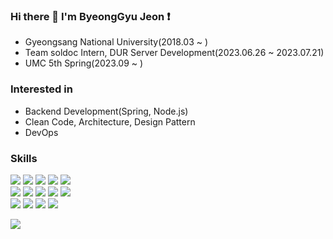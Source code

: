 ### Hi there 👋 I'm ByeongGyu Jeon ❗️
- Gyeongsang National University(2018.03 ~ )
- Team soldoc Intern, DUR Server Development(2023.06.26 ~ 2023.07.21)
- UMC 5th Spring(2023.09 ~ )

### Interested in
- Backend Development(Spring, Node.js)
- Clean Code, Architecture, Design Pattern
- DevOps

### Skills
<p>
  <img src='https://img.shields.io/badge/Spring-6DB33F?style=for-the-badge&logo=spring&logoColor=white'>
  <img src='https://img.shields.io/badge/Node.js-43853D?style=for-the-badge&logo=node.js&logoColor=white'>
  <img src='https://img.shields.io/badge/Express.js-404D59?style=for-the-badge'>
  <img src='https://img.shields.io/badge/Java-ED8B00?style=for-the-badge&logo=openjdk&logoColor=white'>
  <img src='https://img.shields.io/badge/JavaScript-F7DF1E?style=for-the-badge&logo=JavaScript&logoColor=white'>
  <br>
  <img src='https://img.shields.io/badge/Python-3776AB?style=for-the-badge&logo=python&logoColor=white'>
  <img src='https://img.shields.io/badge/React-20232A?style=for-the-badge&logo=react&logoColor=61DAFB'>
  <img src='https://img.shields.io/badge/iOS-000000?style=for-the-badge&logo=ios&logoColor=white'>
  <img src='https://img.shields.io/badge/MySQL-00000F?style=for-the-badge&logo=mysql&logoColor=white'>
  <img src='https://img.shields.io/badge/SQLite-07405E?style=for-the-badge&logo=sqlite&logoColor=white'>
  <br>
  <img src='ttps://img.shields.io/badge/Amazon_AWS-FF9900?style=for-the-badge&logo=amazonaws&logoColor=white'>
  <img src='https://img.shields.io/badge/docker-%230db7ed.svg?style=for-the-badge&logo=docker&logoColor=white'>
  <img src='https://img.shields.io/badge/GitHub-100000?style=for-the-badge&logo=github&logoColor=white'>
  <img src='https://img.shields.io/badge/kubernetes-%23326ce5.svg?style=for-the-badge&logo=kubernetes&logoColor=white'>

</p>

<p>
  <img src='https://github-readme-stats.vercel.app/api?username=gentle9828&count_private=true&show_icons=true&theme=tokyonight'>
</p>
<!--
**gentle9828/gentle9828** is a ✨ _special_ ✨ repository because its `README.md` (this file) appears on your GitHub profile.

Here are some ideas to get you started:

- 🔭 I’m currently working on ...
- 🌱 I’m currently learning ...
- 👯 I’m looking to collaborate on ...
- 🤔 I’m looking for help with ...
- 💬 Ask me about ...
- 📫 How to reach me: ...
- 😄 Pronouns: ...
- ⚡ Fun fact: ...
-->
